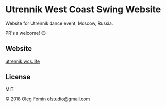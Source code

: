 # Utrennik West Coast Swing Website

Website for Utrennik dance event, Moscow, Russia.

PR's a welcome! 😉

## Website

[utrennik.wcs.life](https://utrennik.wcs.life)

## License

MIT

© 2018 Oleg Fomin <ofstudio@gmail.com>
